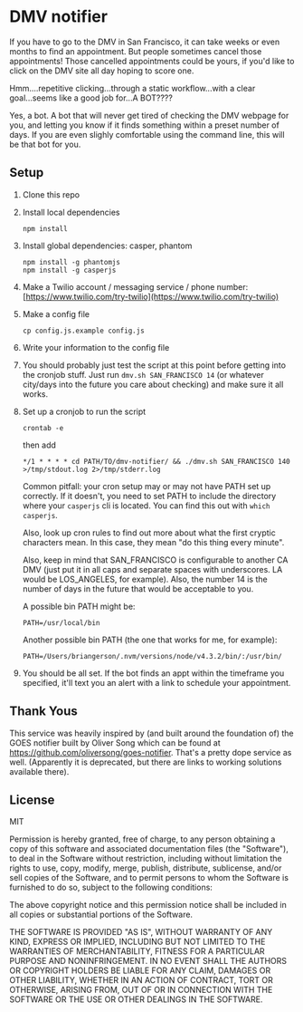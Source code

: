 # DMV notifier

If you have to go to the DMV in San Francisco, it can take weeks or even months to find an appointment. But people sometimes cancel those appointments! Those cancelled appointments could be yours, if you'd like to click on the DMV site all day hoping to score one.

Hmm....repetitive clicking...through a static workflow...with a clear goal...seems like a good job for...A BOT????

Yes, a bot. A bot that will never get tired of checking the DMV webpage for you, and letting you know if it finds something within a preset number of days. If you are even slighly comfortable using the command line, this will be that bot for you. 

## Setup

1. Clone this repo
2. Install local dependencies

    ```
    npm install
    ```

3. Install global dependencies: casper, phantom

    ```
    npm install -g phantomjs
    npm install -g casperjs
    ```

4. Make a Twilio account / messaging service / phone number: [https://www.twilio.com/try-twilio](https://www.twilio.com/try-twilio)
5. Make a config file

    ```
    cp config.js.example config.js
    ```

6. Write your information to the config file

6. You should probably just test the script at this point before getting into the cronjob stuff. Just run `dmv.sh SAN_FRANCISCO 14` (or whatever city/days into the future you care about checking) and make sure it all works.

7. Set up a cronjob to run the script

    ```
    crontab -e
    ```

    then add

    ```
    */1 * * * * cd PATH/TO/dmv-notifier/ && ./dmv.sh SAN_FRANCISCO 140 >/tmp/stdout.log 2>/tmp/stderr.log
    ```

    Common pitfall: your cron setup may or may not have PATH set up correctly. If it doesn't, you need to set PATH to include the directory where your `casperjs` cli is located. You can find this out with `which casperjs`.

    Also, look up cron rules to find out more about what the first cryptic characters mean. In this case, they mean "do this thing every minute". 

    Also, keep in mind that SAN_FRANCISCO is configurable to another CA DMV (just put it in all caps and separate spaces with underscores. LA would be LOS_ANGELES, for example). Also, the number 14 is the number of days in the future that would be acceptable to you.

    A possible bin PATH might be: 

    ```
    PATH=/usr/local/bin
    ```

    Another possible bin PATH (the one that works for me, for example):

    ```
    PATH=/Users/briangerson/.nvm/versions/node/v4.3.2/bin/:/usr/bin/
    ```

8. You should be all set. If the bot finds an appt within the timeframe you specified, it'll text you an alert with a link to schedule your appointment. 


## Thank Yous
This service was heavily inspired by (and built around the foundation of) the GOES notifier built by Oliver Song which can be found at https://github.com/oliversong/goes-notifier. That's a pretty dope service as well. (Apparently it is deprecated, but there are links to working solutions available there).

## License
MIT

Permission is hereby granted, free of charge, to any person obtaining a copy of this software and associated documentation files (the "Software"), to deal in the Software without restriction, including without limitation the rights to use, copy, modify, merge, publish, distribute, sublicense, and/or sell copies of the Software, and to permit persons to whom the Software is furnished to do so, subject to the following conditions:

The above copyright notice and this permission notice shall be included in all copies or substantial portions of the Software.

THE SOFTWARE IS PROVIDED "AS IS", WITHOUT WARRANTY OF ANY KIND, EXPRESS OR IMPLIED, INCLUDING BUT NOT LIMITED TO THE WARRANTIES OF MERCHANTABILITY, FITNESS FOR A PARTICULAR PURPOSE AND NONINFRINGEMENT. IN NO EVENT SHALL THE AUTHORS OR COPYRIGHT HOLDERS BE LIABLE FOR ANY CLAIM, DAMAGES OR OTHER LIABILITY, WHETHER IN AN ACTION OF CONTRACT, TORT OR OTHERWISE, ARISING FROM, OUT OF OR IN CONNECTION WITH THE SOFTWARE OR THE USE OR OTHER DEALINGS IN THE SOFTWARE.
